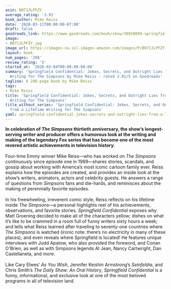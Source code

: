 ```yaml
---
asin: B071JLPFZY
average_rating: '3.91'
book_author: Mike Reiss
date: '2020-03-11T00:00:00-07:00'
draft: false
goodreads_link: https://www.goodreads.com/book/show/38920009-springfield-confidential
image:
- B071JLPFZY.jpg
image_url: https://images-na.ssl-images-amazon.com/images/P/B071JLPFZY.01._SCLZZZZZZZ.jpg
layout: book
num_pages: '298'
review_rating: '5'
started_at: '2020-03-04T00:00:00-08:00'
summary: 'Springfield Confidential: Jokes, Secrets, and Outright Lies from a Lifetime
  Writing for The Simpsons by Mike Reiss - rated 3.91/5 on Goodreads'
tagline: A 298-page book by Mike Reiss
tags:
- Mike Reiss
title: 'Springfield Confidential: Jokes, Secrets, and Outright Lies from a Lifetime
  Writing for The Simpsons'
title_without_series: 'Springfield Confidential: Jokes, Secrets, and Outright Lies
  from a Lifetime Writing for The Simpsons'
yaml: springfield-confidential-jokes-secrets-and-outright-lies-from-a-lifetime-writing-for-the-simpsons
---
```


<strong>In celebration of <em>The Simpsons</em> thirtieth anniversary, the show’s longest-serving writer and producer offers a humorous look at the writing and making of the legendary Fox series that has become one of the most revered artistic achievements in television history.</strong><br /><br />Four-time Emmy winner Mike Reiss—who has worked on<em> The Simpsons</em> continuously since episode one in 1989—shares stories, scandals, and gossip about working with America’s most iconic cartoon family ever. Reiss explains how the episodes are created, and provides an inside look at the show’s writers, animators, actors and celebrity guests. He answers a range of questions from <em>Simpsons</em> fans and die-hards, and reminisces about the making of perennially favorite episodes.<br /><br />In his freewheeling, irreverent comic style, Reiss reflects on his lifetime inside <em>The Simpsons</em>—a personal highlights reel of his achievements, observations, and favorite stories. <em>Springfield Confidential</em> exposes why Matt Groening decided to make all of the characters yellow; dishes on what it’s like to be crammed in a room full of funny writers sixty hours a week; and tells what Reiss learned after traveling to seventy-one countries where <em>The Simpsons</em> is watched (ironic note: there’s no electricity in many of these places); and even reveals where Springfield is located! He features unique interviews with Judd Apatow, who also provided the foreword, and Conan O'Brien, as well as with Simpsons legends Al Jean, Nancy Cartwright, Dan Castellaneta, and more.<br /><br />Like Cary Elwes’ <em>As You Wish</em>, Jennifer Keishin Armstrong’s <em>Seinfeldia</em>, and Chris Smith’s <em>The Daily Show: An Oral History</em>, <em>Springfield Confidential</em> is a funny, informational, and exclusive look at one of the most beloved programs in all of television land.